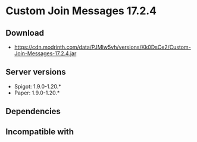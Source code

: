# Custom Join Messages 17.2.4

## Download
- https://cdn.modrinth.com/data/PJMIw5vh/versions/Kk0DsCe2/Custom-Join-Messages-17.2.4.jar

## Server versions
- Spigot: 1.9.0-1.20.*
- Paper: 1.9.0-1.20.*

## Dependencies

## Incompatible with